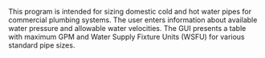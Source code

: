 This program is intended for sizing domestic cold and hot water pipes for commercial plumbing systems. The user enters information about available water pressure and allowable water velocities. The GUI presents a table with maximum GPM and Water Supply Fixture Units (WSFU) for various standard pipe sizes.
